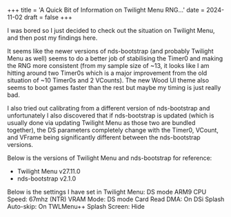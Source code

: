 +++
title = 'A Quick Bit of Information on Twilight Menu RNG...'
date = 2024-11-02
draft = false
+++

I was bored so I just decided to check out the situation on Twilight Menu, and then post my findings here. 

It seems like the newer versions of nds-bootstrap (and probably Twilight Menu as well) seems to do a better job of stabilising the Timer0 and making the RNG more consistent (from my sample size of ~13, it looks like I am hitting around two Timer0s which is a major improvement from the old situation of ~10 Timer0s and 2 VCounts). The new Wood UI theme also seems to boot games faster than the rest but maybe my timing is just really bad.

I also tried out calibrating from a different version of nds-bootstrap and unfortunately I also discovered that if nds-bootstrap is updated (which is usually done via updating Twilight Menu as those two are bundled together), the DS parameters completely change with the Timer0, VCount, and VFrame being significantly different between the nds-bootstrap versions.

Below is the versions of Twilight Menu and nds-bootstrap for reference:
 - Twilight Menu v27.11.0
 - nds-bootstrap v2.1.0

Below is the settings I have set in Twilight Menu:
DS mode
ARM9 CPU Speed: 67mhz (NTR)
VRAM Mode: DS mode
Card Read DMA: On
DSi Splash Auto-skip: On
TWLMenu++ Splash Screen: Hide